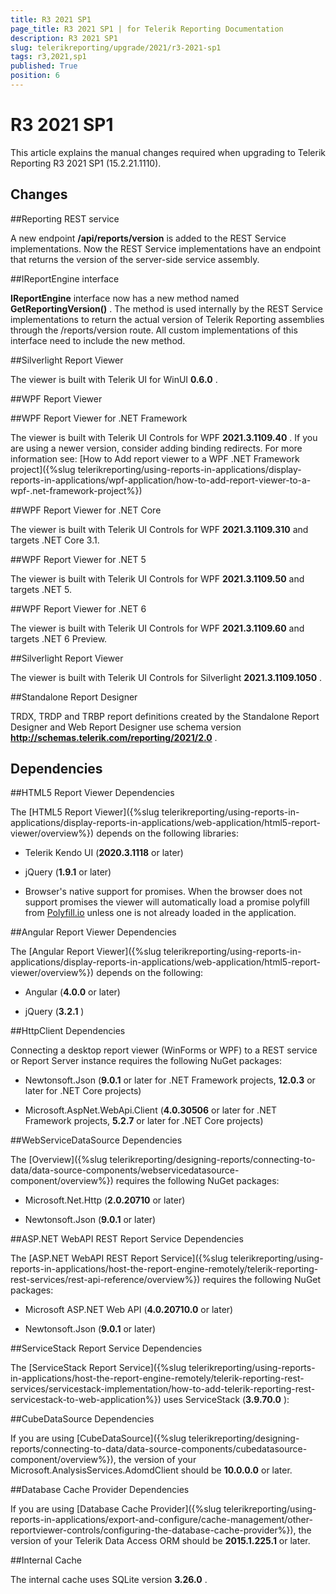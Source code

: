 ```yaml
---
title: R3 2021 SP1
page_title: R3 2021 SP1 | for Telerik Reporting Documentation
description: R3 2021 SP1
slug: telerikreporting/upgrade/2021/r3-2021-sp1
tags: r3,2021,sp1
published: True
position: 6
---
```


# R3 2021 SP1



This article explains the manual changes required when upgrading to Telerik Reporting R3 2021 SP1 (15.2.21.1110).

## Changes

##Reporting REST service

A new endpoint __/api/reports/version__  is added to the REST Service implementations. Now the REST Service implementations have an endpoint that returns the version of the server-side service assembly.               

##IReportEngine interface

__IReportEngine__  interface now has a new method named __GetReportingVersion()__ . The method is used internally by the REST Service implementations to return the actual version of Telerik Reporting assemblies through the /reports/version route.  All custom implementations of this interface need to include the new method.               

##Silverlight Report Viewer

The viewer is built with Telerik UI for WinUI __0.6.0__ .               

##WPF Report Viewer

##WPF Report Viewer for .NET Framework

The viewer is built with Telerik UI Controls for WPF __2021.3.1109.40__ .                     If you are using a newer version, consider adding binding redirects. For more information see:                     [How to Add report viewer to a WPF .NET Framework project]({%slug telerikreporting/using-reports-in-applications/display-reports-in-applications/wpf-application/how-to-add-report-viewer-to-a-wpf-.net-framework-project%})

##WPF Report Viewer for .NET Core

The viewer is built with Telerik UI Controls for WPF __2021.3.1109.310__  and targets .NET Core 3.1.                   

##WPF Report Viewer for .NET 5

The viewer is built with Telerik UI Controls for WPF __2021.3.1109.50__  and targets .NET 5.                   

##WPF Report Viewer for .NET 6

The viewer is built with Telerik UI Controls for WPF __2021.3.1109.60__  and targets .NET 6 Preview.                   

##Silverlight Report Viewer

The viewer is built with Telerik UI Controls for Silverlight __2021.3.1109.1050__ .               

##Standalone Report Designer

TRDX, TRDP and TRBP report definitions created by the Standalone Report Designer and Web Report Designer use schema version                 __http://schemas.telerik.com/reporting/2021/2.0__ .               

## Dependencies

##HTML5 Report Viewer Dependencies

The [HTML5 Report Viewer]({%slug telerikreporting/using-reports-in-applications/display-reports-in-applications/web-application/html5-report-viewer/overview%}) depends on the following libraries:               

* Telerik Kendo UI (__2020.3.1118__  or later)                   

* jQuery (__1.9.1__  or later)                   

* Browser's native support for promises. When the browser does not support promises                     the viewer will automatically load a promise polyfill from  [Polyfill.io](https://polyfill.io)  unless one is not already loaded in the application.                   

##Angular Report Viewer Dependencies

The [Angular Report Viewer]({%slug telerikreporting/using-reports-in-applications/display-reports-in-applications/web-application/html5-report-viewer/overview%}) depends on the following:               

* Angular (__4.0.0__  or later)                   

* jQuery (__3.2.1__ )                   

##HttpClient Dependencies

Connecting a desktop report viewer (WinForms or WPF) to a REST service or Report Server instance requires the following NuGet packages:               

* Newtonsoft.Json (__9.0.1__  or later for .NET Framework projects, __12.0.3__  or later for .NET Core projects)                   

* Microsoft.AspNet.WebApi.Client (__4.0.30506__  or later for .NET Framework projects, __5.2.7__  or later for .NET Core projects)                   

##WebServiceDataSource Dependencies

The [Overview]({%slug telerikreporting/designing-reports/connecting-to-data/data-source-components/webservicedatasource-component/overview%}) requires the following NuGet packages:               

* Microsoft.Net.Http (__2.0.20710__  or later)                   

* Newtonsoft.Json (__9.0.1__  or later)                   

##ASP.NET WebAPI REST Report Service Dependencies

The [ASP.NET WebAPI REST Report Service]({%slug telerikreporting/using-reports-in-applications/host-the-report-engine-remotely/telerik-reporting-rest-services/rest-api-reference/overview%}) requires the following NuGet packages:               

* Microsoft ASP.NET Web API (__4.0.20710.0__  or later)                   

* Newtonsoft.Json (__9.0.1__  or later)                   

##ServiceStack Report Service Dependencies

The [ServiceStack Report Service]({%slug telerikreporting/using-reports-in-applications/host-the-report-engine-remotely/telerik-reporting-rest-services/servicestack-implementation/how-to-add-telerik-reporting-rest-servicestack-to-web-application%}) uses                 ServiceStack (__3.9.70.0__ ):               

##CubeDataSource Dependencies

If you are using [CubeDataSource]({%slug telerikreporting/designing-reports/connecting-to-data/data-source-components/cubedatasource-component/overview%}), the version of your                 Microsoft.AnalysisServices.AdomdClient should be __10.0.0.0__  or later.               

##Database Cache Provider Dependencies

If you are using [Database Cache Provider]({%slug telerikreporting/using-reports-in-applications/export-and-configure/cache-management/other-reportviewer-controls/configuring-the-database-cache-provider%}), the version of your                 Telerik Data Access ORM should be __2015.1.225.1__  or later.               

##Internal Cache

The internal cache uses SQLite version __3.26.0__ .

